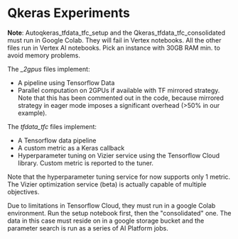 # Qkeras Experiments
**Note**: Autoqkeras_tfdata_tfc_setup and the Qkeras_tfdata_tfc_consolidated must run in Google Colab. They will fail in Vertex notebooks.
All the other files run in Vertex AI notebooks. Pick an instance with 30GB RAM min. to avoid memory problems. 
  
The *_2gpus* files implement:
* A pipeline using Tensorflow Data
* Parallel computation on 2GPUs if available with TF mirrored strategy. Note that this has been commented out in the code, because mirrored strategy in eager mode imposes a significant overhead (>50% in our example).


The *tfdata_tfc* files implement:
* A Tensorflow data pipeline
* A custom metric as a Keras callback
* Hyperparameter tuning on Vizier service using the Tensorflow Cloud library. Custom metric is reported to the tuner.  

Note that the hyperparameter tuning service for now supports only 1 metric. The Vizier optimization service (beta) is actually capable of multiple objectives.

Due to limitations in Tensorflow Cloud, they must run in a google Colab environment. Run the setup notebook first, then the "consolidated" one.
The data in this case must reside on in a google storage bucket and the parameter search is run as a series of AI Platform jobs.